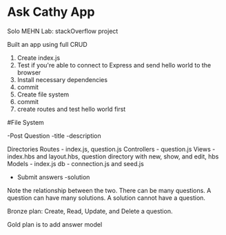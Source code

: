 # Ask Cathy App

Solo MEHN Lab: stackOverflow project

Built an app using full CRUD

1. Create index.js
2. Test if you're able to connect to Express and send hello world to the browser
3. Install necessary dependencies
4. commit
5. Create file system
6. commit
7. create routes and test hello world first

#File System

-Post Question
-title
-description

Directories
Routes - index.js, question.js
Controllers - question.js
Views - index.hbs and layout.hbs, question directory with new, show, and edit, hbs
Models - index.js
db - connection.js and seed.js

- Submit answers
  -solution

Note the relationship between the two. There can be many questions. A question can have many solutions. A solution cannot have a question.

Bronze plan: Create, Read, Update, and Delete a question.

Gold plan is to add answer model
